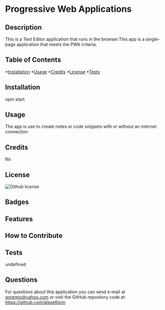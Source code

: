 # Progressive Web Applications

## Description
This is a Text Editor application that runs in the browser.This app is  a single-page application that meets the PWA criteria.

## Table of Contents

*[Installation](#Installation)
*[Usage](#Usage)
*[Credits](#Contribution)
*[License](#License)
*[Tests](#Tests)

## Installation

npm start
## Usage

The  app is use to create notes or code snippets with or without an internet connection

## Credits

No

## License

![Github license](https://img.shields.io/badge/license-MIT-orange.svg)

## Badges
 
## Features

## How to Contribute


## Tests

undefined


## Questions

For questions about this application you can send e-mail at goremic@yahoo.com 
or visti the GitHub repository code at: https://github.com/alexeflorin

